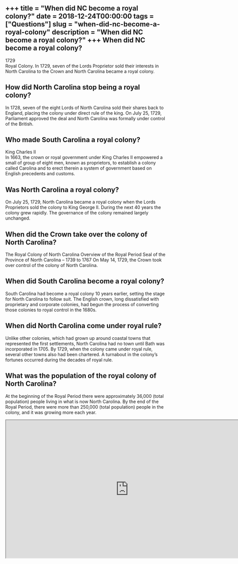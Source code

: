 +++
title = "When did NC become a royal colony?"
date = 2018-12-24T00:00:00
tags = ["Questions"]
slug = "when-did-nc-become-a-royal-colony"
description = "When did NC become a royal colony?"
+++
When did NC become a royal colony?
----------------------------------

1729  
Royal Colony. In 1729, seven of the Lords Proprietor sold their interests in North Carolina to the Crown and North Carolina became a royal colony.

How did North Carolina stop being a royal colony?
-------------------------------------------------

In 1728, seven of the eight Lords of North Carolina sold their shares back to England, placing the colony under direct rule of the king. On July 25, 1729, Parliament approved the deal and North Carolina was formally under control of the British.

Who made South Carolina a royal colony?
---------------------------------------

King Charles II  
In 1663, the crown or royal government under King Charles II empowered a small of group of eight men, known as proprietors, to establish a colony called Carolina and to erect therein a system of government based on English precedents and customs.

Was North Carolina a royal colony?
----------------------------------

On July 25, 1729, North Carolina became a royal colony when the Lords Proprietors sold the colony to King George II. During the next 40 years the colony grew rapidly. The governance of the colony remained largely unchanged.

When did the Crown take over the colony of North Carolina?
----------------------------------------------------------

The Royal Colony of North Carolina Overview of the Royal Period Seal of the Province of North Carolina – 1739 to 1767 On May 14, 1729, the Crown took over control of the colony of North Carolina.

When did South Carolina become a royal colony?
----------------------------------------------

South Carolina had become a royal colony 10 years earlier, setting the stage for North Carolina to follow suit. The English crown, long dissatisfied with proprietary and corporate colonies, had begun the process of converting those colonies to royal control in the 1680s.

When did North Carolina come under royal rule?
----------------------------------------------

Unlike other colonies, which had grown up around coastal towns that represented the first settlements, North Carolina had no town until Bath was incorporated in 1705. By 1729, when the colony came under royal rule, several other towns also had been chartered. A turnabout in the colony’s fortunes occurred during the decades of royal rule.

What was the population of the royal colony of North Carolina?
--------------------------------------------------------------

At the beginning of the Royal Period there were approximately 36,000 (total population) people living in what is now North Carolina. By the end of the Royal Period, there were more than 250,000 (total population) people in the colony, and it was growing more each year.

<iframe allow="accelerometer; autoplay; clipboard-write; encrypted-media; gyroscope; picture-in-picture" allowfullscreen="" class="__youtube_prefs__  epyt-is-override  no-lazyload" data-no-lazy="1" data-origheight="433" data-origwidth="770" data-skipgform_ajax_framebjll="" height="433" id="_ytid_72683" loading="lazy" src="https://www.youtube.com/embed/ZiSVvlQzM0A?enablejsapi=1&autoplay=0&cc_load_policy=0&cc_lang_pref=&iv_load_policy=1&loop=0&modestbranding=0&rel=1&fs=1&playsinline=0&autohide=2&theme=dark&color=red&controls=1&" title="YouTube player" width="770"></iframe>